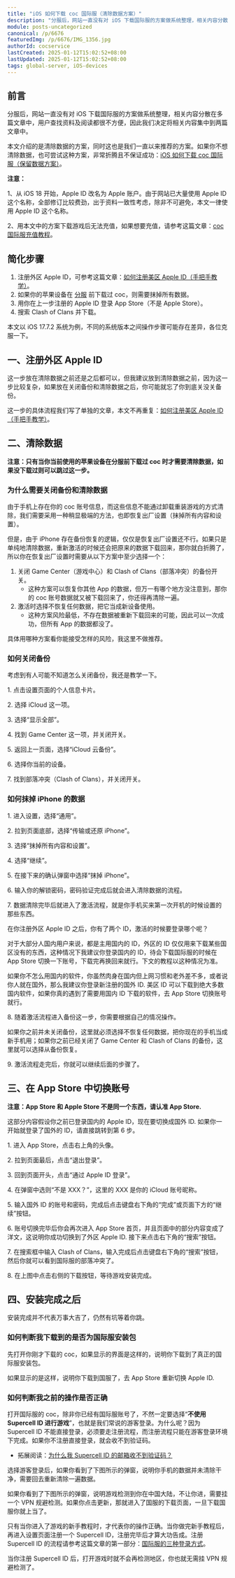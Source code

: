 ```yaml
---
title: "iOS 如何下载 coc 国际服（清除数据方案）"
description: "分服后，网站一直没有对 iOS 下载国际服的方案做系统整理，相关内容分散在多篇文章中，用户查找资料及阅读都很不方便，因此我们决定将相关内容集中到两篇文章中。本文介绍的是清除数据的方案，同时这也是我们一直以来推荐的方案。"
module: posts-uncategorized
canonical: /p/6676
featuredImg: /p/6676/IMG_1356.jpg
authorId: cocservice
lastCreated: 2025-01-12T15:02:52+08:00
lastUpdated: 2025-01-12T15:02:52+08:00
tags: global-server, iOS-devices
---
```


## 前言

分服后，网站一直没有对 iOS 下载国际服的方案做系统整理，相关内容分散在多篇文章中，用户查找资料及阅读都很不方便，因此我们决定将相关内容集中到两篇文章中。

本文介绍的是清除数据的方案，同时这也是我们一直以来推荐的方案。如果你不想清除数据，也可尝试这种方案，非常折腾且不保证成功：[iOS 如何下载 coc 国际服（保留数据方案）](/p/4604)。

**注意：**

1、从 iOS 18 开始，Apple ID 改名为 Apple 账户。由于网站已大量使用 Apple ID 这个名称，全部修订比较费劲，出于资料一致性考虑，除非不可避免，本文一律使用 Apple ID 这个名称。

2、用本文中的方案下载游戏后无法充值，如果想要充值，请参考这篇文章：[coc 国际服充值教程](/p/6725)。

## 简化步骤

1. 注册外区 Apple ID，可参考这篇文章：[如何注册美区 Apple ID（手把手教学）](/p/6813)。
2. 如果你的苹果设备在 [分服](/p/2754) 前下载过 coc，则需要抹掉所有数据。
3. 用你在上一步注册的 Apple ID 登录 App Store（不是 Apple Store）。
4. 搜索 Clash of Clans 并下载。

本文以 iOS 17.7.2 系统为例，不同的系统版本之间操作步骤可能存在差异，各位克服一下。

## 一、注册外区 Apple ID

这一步放在清除数据之前还是之后都可以，但我建议放到清除数据之前，因为这一步比较复杂，如果放在关闭备份和清除数据之后，你可能就忘了你到底关没关备份。

这一步的具体流程我们写了单独的文章，本文不再重复：[如何注册美区 Apple ID（手把手教学）](/p/6813)。

## 二、清除数据

**注意：只有当你当前使用的苹果设备在分服前下载过 coc 时才需要清除数据，如果没下载过则可以跳过这一步。**

### 为什么需要关闭备份和清除数据

由于手机上存在你的 coc 账号信息，而这些信息不能通过卸载重装游戏的方式清除，我们需要采用一种稍显极端的方法，也即恢复出厂设置（抹掉所有内容和设置）。

但是，由于 iPhone 存在备份恢复的逻辑，仅仅是恢复出厂设置还不行。如果只是单纯地清除数据，重新激活的时候还会把原来的数据下载回来，那你就白折腾了，所以你在恢复出厂设置时需要从以下方案中至少选择一个：

1. 关闭 Game Center（游戏中心）和 Clash of Clans（部落冲突）的备份开关。
    - 这种方案可以恢复你其他 App 的数据，但万一有哪个地方没注意到，那你的 coc 账号数据就又被下载回来了，你还得再清除一遍。
2. 激活时选择不恢复任何数据，把它当成新设备使用。
    - 这种方案风险最低，不存在数据被重新下载回来的可能，因此可以一次成功，但所有 App 的数据都没了。

具体用哪种方案看你能接受怎样的风险，我这里不做推荐。

### 如何关闭备份

考虑到有人可能不知道怎么关闭备份，我还是教学一下。

1\. 点击设置页面的个人信息卡片。

<Pic src="/p/6676/IMG_1334.png" width="1170" height="2532" alt="iPhone 的设置页面" maxWidth="390px" />

2\. 选择 iCloud 这一项。

<Pic src="/p/6676/IMG_1335.png" width="1170" height="2532" alt="iPhone 设置中的账号信息页面" maxWidth="390px" />

3\. 选择“显示全部”。

<Pic src="/p/6676/IMG_1336.png" width="1170" height="2532" alt="iCloud 备份页面" maxWidth="390px" />

4\. 找到 Game Center 这一项，并关闭开关。

<Pic src="/p/6676/IMG_1337.png" width="1170" height="2532" alt="每个 App 的 iCloud 备份设置" maxWidth="390px" />

5\. 返回上一页面，选择“iCloud 云备份”。

<Pic src="/p/6676/IMG_1338.png" width="1170" height="2532" alt="iCloud 备份页面" maxWidth="390px" />

6\. 选择你当前的设备。

<Pic src="/p/6676/IMG_1339.png" width="1170" height="2532" alt="该 Apple ID 登录的设备" maxWidth="390px" />

7\. 找到部落冲突（Clash of Clans），并关闭开关。

<Pic src="/p/6676/IMG_1340.png" width="1170" height="2532" alt="当前设备安装的 App 以及备份设置" maxWidth="390px" />

### 如何抹掉 iPhone 的数据

1\. 进入设置，选择“通用”。

<Pic src="/p/6676/IMG_1329.png" width="1170" height="2532" alt="iPhone 的设置页面" maxWidth="390px" />

2\. 拉到页面底部，选择“传输或还原 iPhone”。

<Pic src="/p/6676/IMG_1330.png" width="1170" height="2532" alt="iPhone 的通用设置页面" maxWidth="390px" />

3\. 选择“抹掉所有内容和设置”。

<Pic src="/p/6676/IMG_1331.png" width="1170" height="2532" alt="iPhone 的还原页面" maxWidth="390px" />

4\. 选择“继续”。

<Pic src="/p/6676/IMG_1332.png" width="1170" height="2532" alt="抹掉 iPhone 的页面" maxWidth="390px" />

5\. 在接下来的确认弹窗中选择“抹掉 iPhone”。

<Pic src="/p/6676/IMG_1333.png" width="1170" height="2532" alt="抹掉 iPhone 的确认弹窗" maxWidth="390px" />

6\. 输入你的解锁密码，密码验证完成后就会进入清除数据的流程。

7\. 数据清除完毕后就进入了激活流程，就是你手机买来第一次开机的时候设置的那些东西。

在你注册外区 Apple ID 之后，你有了两个 ID，激活的时候要登录哪个呢？

对于大部分人国内用户来说，都是主用国内的 ID，外区的 ID 仅仅用来下载某些国区没有的东西，这种情况下我建议你登录国内的 ID，待会下载国际服的时候在 App Store 切换一下账号，下载完再换回来就行。下文的教程以这种情况为准。

如果你不怎么用国内的软件，你虽然肉身在国内但上网习惯和老外差不多，或者说你人就在国外，那么我建议你登录新注册的国外 ID. 美区 ID 可以下载到绝大多数国内软件，如果你真的遇到了需要用国内 ID 下载的软件，去 App Store 切换账号就行。

8\. 随着激活流程进入备份这一步，你需要根据自己的情况操作。

如果你之前并未关闭备份，这里就必须选择不恢复任何数据，把你现在的手机当成新手机用；如果你之前已经关闭了 Game Center 和 Clash of Clans 的备份，这里就可以选择从备份恢复。

9\. 激活流程走完后，你就可以继续后面的步骤了。

## 三、在 App Store 中切换账号

**注意：App Store 和 Apple Store 不是同一个东西，请认准 App Store.**

这部分内容假设你之前已登录国内的 Apple ID，现在要切换成国外 ID. 如果你一开始就登录了国外的 ID，请直接跳转到第 6 步。

1\. 进入 App Store，点击右上角的头像。

<Pic src="/p/6676/IMG_1342.jpg" width="1170" height="2532" alt="App Store 首页" maxWidth="390px" />

2\. 拉到页面最后，点击“退出登录”。

<Pic src="/p/6676/IMG_1344.png" width="1170" height="2532" alt="App Store 应用更新列表" maxWidth="390px" />

3\. 回到页面开头，点击“通过 Apple ID 登录”。

<Pic src="/p/6676/IMG_1345.png" width="1170" height="2532" alt="App Store 应用更新列表" maxWidth="390px" />

4\. 在弹窗中选则“不是 XXX？”，这里的 XXX 是你的 iCloud 账号昵称。

<Pic src="/p/6676/IMG_1346.png" width="1170" height="2532" alt="在 App Store 中切换账号的确认弹窗" maxWidth="390px" />

5\. 输入国外 ID 的账号和密码，完成后点击键盘右下角的“完成”或页面下方的“继续”按钮。

<Pic src="/p/6676/IMG_1347.png" width="1170" height="2532" alt="输入新 Apple ID 的账号密码" maxWidth="390px" />

6\. 账号切换完毕后你会再次进入 App Store 首页，并且页面中的部分内容变成了洋文，这说明你成功切换到了外区 Apple ID. 接下来点击右下角的“搜索”按钮。

<Pic src="/p/6676/IMG_1348.jpg" width="1170" height="2532" alt="App Store 首页" maxWidth="390px" />

7\. 在搜索框中输入 Clash of Clans，输入完成后点击键盘右下角的“搜索”按钮，然后你就可以看到国际服的部落冲突了。

<Pic src="/p/6676/IMG_1349.jpg" width="1170" height="2532" alt="Clash of Clans 搜索结果" maxWidth="390px" />

8\. 在上图中点击右侧的下载按钮，等待游戏安装完成。

## 四、安装完成之后

安装完成并不代表万事大吉了，仍然有坑等着你跳。

### 如何判断我下载到的是否为国际服安装包

先打开你刚才下载的 coc，如果显示的界面是这样的，说明你下载到了真正的国际服安装包。

<Pic src="/p/6676/IMG_1351.jpg" width="2532" height="1170" caption="国际服 COC 界面" />

如果显示的是这样，说明你下载到国服了，去 App Store 重新切换 Apple ID.

<Pic src="/p/6676/IMG_1352.jpg" width="2532" height="1170" caption="国服 COC 界面 (1)" />
<Pic src="/p/6676/IMG_1353.jpg" width="2532" height="1170" caption="国服 COC 界面 (2)" />

### 如何判断我之前的操作是否正确

打开国际服的 coc，除非你已经有国际服账号了，不然一定要选择“**不使用 Supercell ID 进行游戏**”，也就是我们常说的游客登录。为什么呢？因为 Supercell ID 不能直接登录，必须要走注册流程，而注册流程只能在游客登录环境下完成。如果你不注册直接登录，就会收不到验证码。

- 拓展阅读：[为什么我 Supercell ID 的邮箱收不到验证码？](/p/6749)

选择游客登录后，如果你看到了下图所示的弹窗，说明你手机的数据并未清除干净，需要回去重新清除一遍数据。

<Pic src="/p/6676/IMG_1354.jpg" width="2532" height="1170" alt="经典弹窗：此区域不支持您当前的登录方式" caption="需要重新清除数据" />

如果你看到了下图所示的弹窗，说明游戏检测到你在中国大陆，不让你进，需要挂一个 VPN 规避检测。如果你点击更新，那就进入了国服的下载页面，一旦下载国服你就上当了。

<Pic src="/p/6676/IMG_1355.jpg" width="2532" height="1170" alt="经典弹窗：可以更新了！" caption="需要挂 VPN 关闭检测" />

只有当你进入了游戏的新手教程时，才代表你的操作正确。当你做完新手教程后，再进入设置页面注册一个 Supercell ID，注册完毕后才算大功告成。注册 Supercell ID 的流程请参考这篇文章的第一部分：[国际服的三种登录方式](/p/3114)。

当你注册 Supercell ID 后，打开游戏时就不会再检测地区，你也就无需挂 VPN 规避检测了。